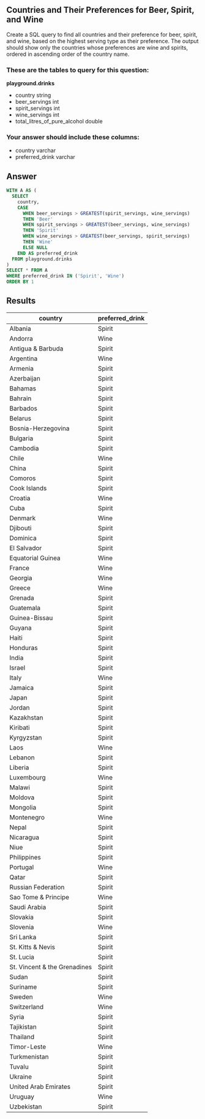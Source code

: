 ## Countries and Their Preferences for Beer, Spirit, and Wine
 
Create a SQL query to find all countries and their preference for beer, spirit, and wine, based on the highest serving type as their preference. The output should show only the countries whose preferences are wine and spirits, ordered in ascending order of the country name.

### These are the tables to query for this question:
**playground.drinks**
- country string
- beer_servings int
- spirit_servings int
- wine_servings int
- total_litres_of_pure_alcohol double
### Your answer should include these columns:
- country varchar
- preferred_drink varchar

## Answer
```sql
WITH A AS (
  SELECT
    country,
    CASE 
      WHEN beer_servings > GREATEST(spirit_servings, wine_servings)
      THEN 'Beer'
      WHEN spirit_servings > GREATEST(beer_servings, wine_servings)
      THEN 'Spirit'
      WHEN wine_servings > GREATEST(beer_servings, spirit_servings)
      THEN 'Wine'
      ELSE NULL
    END AS preferred_drink
  FROM playground.drinks
)
SELECT * FROM A
WHERE preferred_drink IN ('Spirit', 'Wine')
ORDER BY 1
```

## Results
| country                      | preferred_drink |
|------------------------------|-----------------|
| Albania                      | Spirit          |
| Andorra                      | Wine            |
| Antigua & Barbuda            | Spirit          |
| Argentina                    | Wine            |
| Armenia                      | Spirit          |
| Azerbaijan                   | Spirit          |
| Bahamas                      | Spirit          |
| Bahrain                      | Spirit          |
| Barbados                     | Spirit          |
| Belarus                      | Spirit          |
| Bosnia-Herzegovina           | Spirit          |
| Bulgaria                     | Spirit          |
| Cambodia                     | Spirit          |
| Chile                        | Wine            |
| China                        | Spirit          |
| Comoros                      | Spirit          |
| Cook Islands                 | Spirit          |
| Croatia                      | Wine            |
| Cuba                         | Spirit          |
| Denmark                      | Wine            |
| Djibouti                     | Spirit          |
| Dominica                     | Spirit          |
| El Salvador                  | Spirit          |
| Equatorial Guinea            | Wine            |
| France                       | Wine            |
| Georgia                      | Wine            |
| Greece                       | Wine            |
| Grenada                      | Spirit          |
| Guatemala                    | Spirit          |
| Guinea-Bissau                | Spirit          |
| Guyana                       | Spirit          |
| Haiti                        | Spirit          |
| Honduras                     | Spirit          |
| India                        | Spirit          |
| Israel                       | Spirit          |
| Italy                        | Wine            |
| Jamaica                      | Spirit          |
| Japan                        | Spirit          |
| Jordan                       | Spirit          |
| Kazakhstan                   | Spirit          |
| Kiribati                     | Spirit          |
| Kyrgyzstan                   | Spirit          |
| Laos                         | Wine            |
| Lebanon                      | Spirit          |
| Liberia                      | Spirit          |
| Luxembourg                   | Wine            |
| Malawi                       | Spirit          |
| Moldova                      | Spirit          |
| Mongolia                     | Spirit          |
| Montenegro                   | Wine            |
| Nepal                        | Spirit          |
| Nicaragua                    | Spirit          |
| Niue                         | Spirit          |
| Philippines                  | Spirit          |
| Portugal                     | Wine            |
| Qatar                        | Spirit          |
| Russian Federation           | Spirit          |
| Sao Tome & Principe          | Wine            |
| Saudi Arabia                 | Spirit          |
| Slovakia                     | Spirit          |
| Slovenia                     | Wine            |
| Sri Lanka                    | Spirit          |
| St. Kitts & Nevis            | Spirit          |
| St. Lucia                    | Spirit          |
| St. Vincent & the Grenadines | Spirit          |
| Sudan                        | Spirit          |
| Suriname                     | Spirit          |
| Sweden                       | Wine            |
| Switzerland                  | Wine            |
| Syria                        | Spirit          |
| Tajikistan                   | Spirit          |
| Thailand                     | Spirit          |
| Timor-Leste                  | Wine            |
| Turkmenistan                 | Spirit          |
| Tuvalu                       | Spirit          |
| Ukraine                      | Spirit          |
| United Arab Emirates         | Spirit          |
| Uruguay                      | Wine            |
| Uzbekistan                   | Spirit          |

